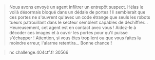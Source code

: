> Nous avons envoyé un agent infiltrer un entrepôt suspect. Hélas le voilà désormais bloqué dans un dédale de portes ! Il semblerait que ces portes ne s'ouvrent qu'avec un code étrange que seuls les robots tueurs patrouillant dans le secteur semblent capables de déchiffrer... Heureusement, cet agent est en contact avec vous ! Aidez-le à décoder ces images et à ouvrir les portes pour qu'il puisse s'échapper ! Attention, si vous êtes trop lent ou que vous faites la moindre erreur, l'alarme retentira... Bonne chance !

> nc challenge.404ctf.fr 30566